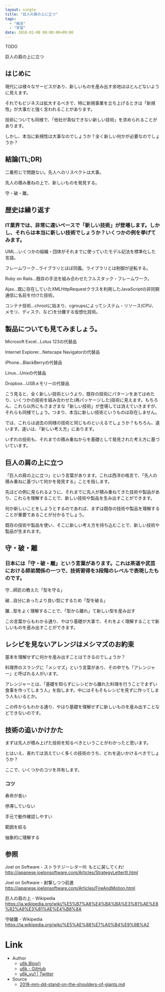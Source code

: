 ```yaml
---
layout: single
title: "巨人の肩の上に立つ"
tags:
  - "格言"
  - "学習"
date: 2018-01-08 00:00:00+09:00
---
```


TODO

巨人の肩の上に立つ

## はじめに

現代には様々なサービスがあり、新しいものを産み出す余地はほとんどないように見えます。

それでもビジネスは拡大するべきで、特に新規事業を立ち上げるときは「新規性」が大事だと強く言われることがあります。

技術についても同様で、「他社が真似できない新しい技術」を求められることがあります。

しかし、本当に新規性は大事なのでしょうか？全く新しい何かが必要なのでしょうか？

## 結論(TL;DR)

二番煎じで問題ない。先人へのリスペクトは大事。

先人の積み重ねの上で、新しいものを発見する。

守・破・離。

## 歴史は繰り返す

### IT業界では、非常に速いペースで「新しい技術」が登場します。しかし、それらは本当に新しい技術でしょうか？いくつかの例を挙げてみます。

UML…いくつかの組織・団体がそれまでに使っていたモデル記法を標準化した言語。

フレームワーク…ライブラリとほぼ同義。ライブラリとは制御が逆転する。

Ruby on Rails…既存の手法を組み合わせたフルスタック・フレームワーク。

Ajax…既に存在していたXMLHttpRequestクラスを利用したJavaScriptの非同期通信に名前を付けた技術。

コンテナ技術…chrootに始まり、cgroupsによってシステム・リソース(CPU、メモリ、ディスク、など)を分離する仮想化技術。

## 製品についても見てみましょう。

Microsoft Excel…Lotus 123の代替品

Internet Explorer…Netscape Navigatorの代替品

iPhone…BlackBerryの代替品

Linux…Unixの代替品

Dropbox…USBメモリーの代替品

こう見ると、全く新しい技術というより、既存の技術にパターンをあてはめたり、いくつかの技術を組み合わせた(再パッケージした)技術に見えます。もちろん、これら以外にもさまざまな「新しい技術」が登場しては消えていきますが、それらも同様でしょう。つまり、本当に新しい技術というものは存在しません。

では、これらは過去の同様の技術と同じものといえるでしょうか？もちろん、違います。違いは、「新しい考え方」にあります。

いずれの技術も、それまでの積み重ねからを基礎として発見された考え方に基づいています。

## 巨人の肩の上に立つ

「巨人の肩の上に立つ」という言葉があります。これは西洋の格言で、「先人の積み重ねに基づいて何かを発見する」ことを指します。

先ほどの例に見られるように、それまでに先人が積み重ねてきた技術や製品があり、これらを理解することで、新しい技術や製品を生み出すことができます。

何か新しいことをしようとするのであれば、まずは既存の技術や製品を理解することが重要であることが分かるでしょう。

既存の技術や製品を使い、そこに新しい考え方を持ち込むことで、新しい技術や製品が生まれます。

## 守・破・離

### 日本には「守・破・離」という言葉があります。これは茶道や武芸における師弟関係の一つで、技術習得を3段階のレベルで表現したものです。

守…師匠の教えた「型を守る」

破…自分にあったより良い型にするため「型を破る」

離…型をよく理解することで、「型から離れ」て新しい型を産み出す

この言葉からもわかる通り、やはり基礎が大事で、それをよく理解することで新しいものを産み出すことができます。

## レシピを見ないアレンジはメシマズのお約束

基本を理解せずに何かを産み出すことはできるのでしょうか？

料理界のスラングに「メシマズ」という言葉があり、その中でも「アレンジャー」と呼ばれる人がいます。

アレンジャーとは、「基礎を知らずにレシピから離れた料理を行うことでまずい食事を作ってしまう人」を指します。中にはそもそもレシピを見ずに作ってしまう人もいるとか。

この件からもわかる通り、やはり基礎を理解せずに新しいものを産み出すことなどできないのです。

## 技術の追いかけかた

まずは先人が積み上げた技術を知るべきということがわかったと思います。

とはいえ、表れては消えていく多くの技術のうち、どれを追いかけるべきでしょうか？

ここで、いくつかのコツを共有します。

### コツ

寿命が長い

停滞していない

手元で動作確認しやすい

範囲を絞る

抽象的に理解する

## 参照

Joel on Software - ストラテジーレターⅢ: もとに戻してくれ! http://japanese.joelonsoftware.com/Articles/StrategyLetterIII.html

Joel on Software - 射撃しつつ前進 http://japanese.joelonsoftware.com/Articles/FireAndMotion.html

巨人の肩の上 - Wikipedia https://ja.wikipedia.org/wiki/%E5%B7%A8%E4%BA%BA%E3%81%AE%E8%82%A9%E3%81%AE%E4%B8%8A

守破離 - Wikipedia https://ja.wikipedia.org/wiki/%E5%AE%88%E7%A0%B4%E9%9B%A2

# Link

- Author
    - [u6k.Blog()](https://blog.u6k.me/)
    - [u6k - GitHub](https://github.com/u6k)
    - [u6k_yu1 \| Twitter](https://twitter.com/u6k_yu1)
- Source
    - [2018-mm-dd-stand-on-the-shoulders-of-giants.md](https://github.com/u6k/blog/blob/master/_posts/2018-mm-dd-stand-on-the-shoulders-of-giants.md)
